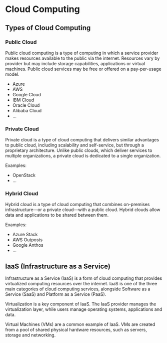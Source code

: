 #  Cloud Computing   

## Types of Cloud Computing
  
### Public Cloud 
Public cloud computing is a type of computing in which a service provider makes resources available to the public via the internet. Resources vary by provider but may include storage capabilities, applications or virtual machines. Public cloud services may be free or offered on a pay-per-usage model.  

- Azure 
- AWS
- Google Cloud
- IBM Cloud
- Oracle Cloud
- Alibaba Cloud
- ...


### Private Cloud 

Private cloud is a type of cloud computing that delivers similar advantages to public cloud, including scalability and self-service, but through a proprietary architecture. Unlike public clouds, which deliver services to multiple organizations, a private cloud is dedicated to a single organization.  

Examples:
- OpenStack
- ...


### Hybrid Cloud  

Hybrid cloud is a type of cloud computing that combines on-premises infrastructure—or a private cloud—with a public cloud. Hybrid clouds allow data and applications to be shared between them.  

Examples:
- Azure Stack
- AWS Outposts
- Google Anthos
- ...  

## IaaS (Infrastructure as a Service)  

Infrastructure as a Service (IaaS) is a form of cloud computing that provides virtualized computing resources over the internet. IaaS is one of the three main categories of cloud computing services, alongside Software as a Service (SaaS) and Platform as a Service (PaaS).   


Virtualization is a key component of IaaS. The IaaS provider manages the virtualization layer, while users manage operating systems, applications and data.   

Virtual Machines (VMs) are a common example of IaaS. VMs are created from a pool of shared physical hardware resources, such as servers, storage and networking.  